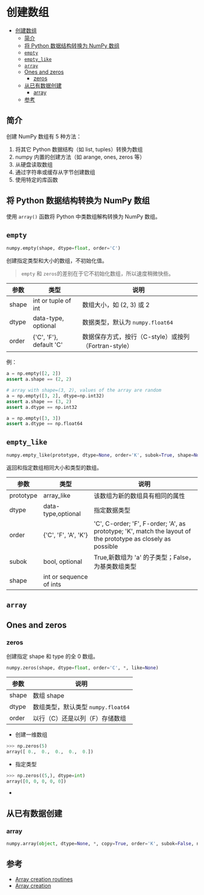 # 创建数组

- [创建数组](#创建数组)
  - [简介](#简介)
  - [将 Python 数据结构转换为 NumPy 数组](#将-python-数据结构转换为-numpy-数组)
  - [`empty`](#empty)
  - [`empty_like`](#empty_like)
  - [`array`](#array)
  - [Ones and zeros](#ones-and-zeros)
    - [zeros](#zeros)
  - [从已有数据创建](#从已有数据创建)
    - [array](#array-1)
  - [参考](#参考)

## 简介

创建 NumPy 数组有 5 种方法：

1. 将其它 Python 数据结构（如 list, tuples）转换为数组
2. numpy 内置的创建方法（如 arange, ones, zeros 等）
3. 从硬盘读取数组
4. 通过字符串或缓存从字节创建数组
5. 使用特定的库函数

## 将 Python 数据结构转换为 NumPy 数组

使用 `array()` 函数将 Python 中类数组解构转换为 NumPy 数组。

## `empty`
```py
numpy.empty(shape, dtype=float, order='C')
```
创建指定类型和大小的数组，不初始化值。
> `empty` 和 `zeros`的差别在于它不初始化数组，所以速度稍微快些。

|参数|类型|说明|
|---|---|---|
|shape|int or tuple of int|数组大小，如 (2, 3) 或 2|
|dtype|data-type, optional|数据类型，默认为 `numpy.float64`|
|order|{'C', 'F'}, default 'C'|数据保存方式，按行（C-style）或按列（Fortran-style）|

例：
```py
a = np.empty([2, 2])
assert a.shape == (2, 2)

# array with shape=(3, 2), values of the array are random
a = np.empty([3, 2], dtype=np.int32)
assert a.shape == (3, 2)
assert a.dtype == np.int32

a = np.empty([3, 3])
assert a.dtype == np.float64
```

## `empty_like`
```py
numpy.empty_like(prototype, dtype=None, order='K', subok=True, shape=None)
```
返回和指定数组相同大小和类型的数组。

|参数|类型|说明|
|---|---|---|
|prototype|array_like|该数组为新的数组具有相同的属性|
|dtype|data-type,optional|指定数据类型|
|order|{'C', 'F', 'A', 'K'}|'C', C-order; 'F', F-order; 'A', as prototype; 'K', match the layout of the prototype as closely as possible|
|subok|bool, optional|True,新数组为 'a' 的子类型；False，为基类数组类型|
|shape|int or sequence of ints||

## `array` 

## Ones and zeros

### zeros

创建指定 shape 和 type 的全 0 数组。

```py
numpy.zeros(shape, dtype=float, order='C', *, like=None)
```

|参数|说明|
|---|---|
|shape|数组 shape|
|dtype|数组类型，默认类型 `numpy.float64`|
|order|以行（C）还是以列（F）存储数组|

- 创建一维数组

```py
>>> np.zeros(5)
array([ 0.,  0.,  0.,  0.,  0.])
```

- 指定类型

```py
>>> np.zeros((5,), dtype=int)
array([0, 0, 0, 0, 0])
```

- 

## 从已有数据创建

### array

```py
numpy.array(object, dtype=None, *, copy=True, order='K', subok=False, ndmin=0, like=None)
```



## 参考

- [Array creation routines](https://numpy.org/doc/stable/reference/routines.array-creation.html)
- [Array creation](https://numpy.org/doc/stable/user/basics.creation.html#arrays-creation)
